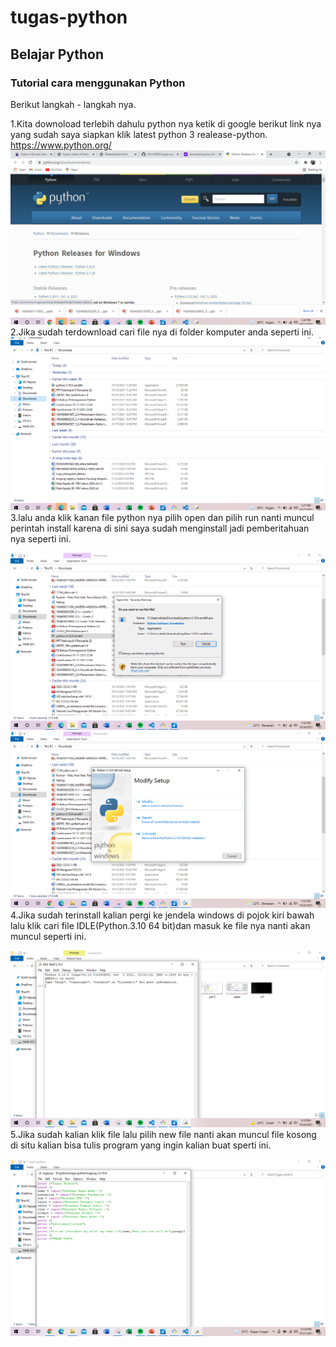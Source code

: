 # tugas-python
## Belajar Python

### Tutorial cara menggunakan Python
Berikut langkah - langkah nya.<p>
1.Kita downoload terlebih dahulu python nya ketik di google berikut link nya yang sudah saya siapkan klik latest python 3 realease-python.
    https://www.python.org/
![Gambar 1](screenshot/pp1.PNG)
2.Jika sudah terdownload cari file nya di folder komputer anda seperti ini.
![Gambar 2](screenshot/pp5.PNG)
3.lalu anda klik kanan file python nya pilih open dan pilih run nanti muncul perintah install karena di sini saya sudah menginstall jadi pemberitahuan nya seperti ini.<p>
![Gambar 3](screenshot/pp9.PNG)     
![Gambar 4](screenshot/pp12.PNG)
4.Jika sudah terinstall kalian pergi ke jendela windows di pojok kiri bawah lalu klik cari file IDLE(Python.3.10 64 bit)dan masuk ke file nya nanti akan muncul seperti ini.<p>
![Gambar 5](screenshot/pp10.PNG)
5.Jika sudah kalian klik file lalu pilih new file nanti akan muncul file kosong di situ kalian bisa tulis program yang ingin kalian buat sperti ini.<p>
![Gambar 6](screenshot/pp3.PNG)